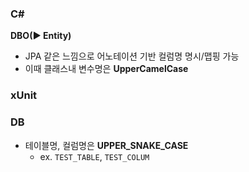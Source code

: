 

### C# 


**DBO(▶️ Entity)**
- JPA 같은 느낌으로 어노테이션 기반 컬럼명 명시/맵핑 가능
- 이때 클래스내 변수명은 **UpperCamelCase**
### xUnit 


### DB
- 테이블명, 컬럼명은 **UPPER_SNAKE_CASE** 
	- ex. `TEST_TABLE`, `TEST_COLUM`
